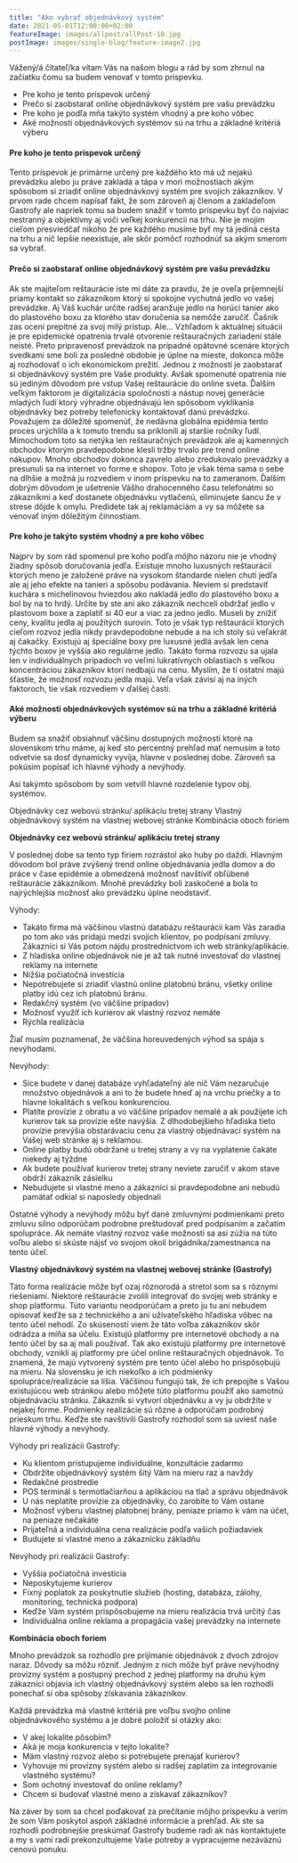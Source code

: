 ```yaml
---
title: "Ako vybrať objednávkový systém"
date: 2021-05-01T12:00:00+02:00
featureImage: images/allpost/allPost-10.jpg
postImage: images/single-blog/feature-image2.jpg
---
```


Vážený/á čitateľ/ka vítam Vás na našom blogu a rád by som zhrnul na začiatku čomu sa budem venovať v tomto príspevku. 

- Pre koho je tento príspevok určený
- Prečo si zaobstarať online objednávkový systém pre vašu prevádzku
- Pre koho je podľa mňa takýto systém vhodný a pre koho vôbec
- Aké možnosti objednávkových systémov sú na trhu a základné kritériá výberu

#### Pre koho je tento príspevok určený

Tento príspevok je primárne určený pre každého kto má už nejakú prevádzku alebo ju práve zakladá a tápa v mori možnostiach akým spôsobom si zriadiť online objednávkový systém pre svojich zákazníkov. V prvom rade chcem napísať fakt, že som zároveň aj  členom a zakladeľom Gastrofy ale napriek tomu sa budem snažiť v tomto príspevku byť čo najviac nestranný a objektívny aj voči veľkej konkurencii na trhu. Nie je mojim cieľom presviedčať nikoho že pre každého musíme byť my tá jediná cesta na trhu a nič lepšie neexistuje, ale skôr pomôcť rozhodnúť sa akým smerom sa vybrať.

#### Prečo si zaobstarať online objednávkový systém pre vašu prevádzku

Ak ste majiteľom reštaurácie iste mi dáte za pravdu, že je oveľa príjemnejší priamy kontakt so zákazníkom ktorý si spokojne vychutná jedlo vo vašej prevádzke. Aj Váš kuchár určite radšej aranžuje jedlo na horúci tanier ako do plastového boxu za ktorého stav doručenia sa nemôže zaručiť. Čašník zas ocení prepitné za svoj milý prístup. Ale...
Vzhľadom k aktuálnej situácii je pre epidemické opatrenia trvalé otvorenie reštauračných zariadení stále neisté. Preto pripravenosť prevádzok na prípadné opätovné scenáre ktorých svedkami sme boli za posledné obdobie je úplne na mieste, dokonca môže aj rozhodovať o ich ekonomickom prežití. Jednou z možností je zaobstarať si objednávkový systém pre Vaše produkty. Avšak spomenuté opatrenia nie sú jediným dôvodom pre vstup Vašej reštaurácie do online sveta. Ďalším veľkým faktorom je digitalizácia spoločnosti a nástup novej generácie mladých ľudí ktorý výhradne objednávajú len spôsobom vyklikania objednávky bez potreby telefonicky kontaktovať danú prevádzku. Považujem za dôležité spomenúť, že nedávna globálna epidémia tento proces urýchlila a k tomuto trendu sa priklonili aj staršie ročníky ľudí. Mimochodom toto sa netýka len reštauračných prevádzok ale aj kamenných obchodov ktorým pravdepodobne klesli tržby trvalo pre trend online nákupov. Mnoho obchodov dokonca zavrelo alebo zredukovalo prevádzky a presunuli sa na internet vo forme e shopov. Toto je však téma sama o sebe na dlhšie a možná ju rozvediem v inom príspevku na to zameranom.
Ďalším dobrým dôvodom je ušetrenie Vášho drahocenného času telefonátmi so zákazníkmi a keď dostanete objednávku vytlačenú, eliminujete šancu že v strese dôjde k omylu. Predídete tak aj reklamáciám a vy sa môžete sa venovať iným dôležitým činnostiam.

#### Pre koho je takýto systém vhodný a pre koho vôbec

Najprv by som rád spomenul pre koho podľa môjho názoru nie je vhodný žiadny spôsob doručovania jedľa. Existuje mnoho luxusných reštaurácií ktorých meno je založené práve na vysokom štandarde nielen chuti jedľa ale aj jeho efekte na tanieri a spôsobu podávania. Neviem si predstaviť kuchára s michelinovou hviezdou ako nakladá jedlo do plastového boxu a bol by na to hrdý. Určite by ste ani ako zákazník nechceli obdržať jedlo v plastovom boxe a zaplatiť si 40 eur a viac za jedno jedlo. Museli by znížiť ceny, kvalitu jedla aj použitých surovín. Toto je však typ reštaurácií ktorých cieľom rozvoz jedla nikdy pravdepodobne nebude a na ich stoly sú veľakrát aj čakačky. Existujú aj špeciálne boxy pre luxusné jedlá avšak len cena týchto boxov je vyššia ako regulárne jedlo. Takáto forma rozvozu sa ujala len v individuálnych prípadoch vo veľmi lukratívnych oblastiach s veľkou koncentráciou zákazníkov ktorí nedbajú na cenu. 
Myslím, že tí ostatní majú šťastie, že možnosť rozvozu jedla majú. Veľa však závisí aj na iných faktoroch, tie však rozvediem v ďalšej časti.
	
#### Aké možnosti objednávkových systémov sú na trhu a základné kritériá výberu

Budem sa snažiť obsiahnuť väčšinu dostupných možností ktoré na slovenskom trhu máme, aj keď sto percentný prehľad mať nemusím a toto odvetvie sa dosť dynamicky vyvíja, hlavne v poslednej dobe. Zároveň sa pokúsim popísať ich hlavné výhody a nevýhody.

Asi takýmto spôsobom by som vetvill hlavné rozdelenie typov obj. systémov.

Objednávky cez webovú stránku/ aplikáciu tretej strany
Vlastný objednávkový systém na vlastnej webovej stránke 
Kombinácia oboch foriem

**Objednávky cez webovú stránku/ aplikáciu tretej strany**

V poslednej dobe sa tento typ firiem rozrástol ako huby po daždi. Hlavným dôvodom bol práve zvýšený trend online objednávania jedla domov a do práce v čase epidémie a obmedzená možnosť navštíviť obľúbené reštaurácie zákazníkom. Mnohé prevádzky boli zaskočené a bola to najrýchlejšia možnosť ako prevádzku úplne neodstaviť. 

Výhody:
- Takáto firma má väčšinou vlastnú databázu reštaurácii kam Vás zaradia po tom ako vás pridajú medzi svojich klientov, po podpísaní zmluvy. Zákazníci si Vás potom nájdu prostredníctvom ich web stránky/aplikácie. 
- Z hladiska online objednávok nie je až tak nutné investovať do vlastnej reklamy na internete
- Nižšia počiatočná investícia
- Nepotrebujete si zriadiť vlastnú online platobnú bránu, všetky online platby idú cez ich platobnú bránu.
- Redakčný systém (vo väčšine prípadov)
- Možnosť využiť ich kurierov ak vlastný rozvoz nemáte
- Rýchla realizácia

Žiaľ musím poznamenať, že väčšina horeuvedených výhod sa spája s nevýhodami.

Nevýhody:
- Síce budete v danej databáze vyhľadateľný ale nič Vám nezaručuje množstvo objednávok a ani to že  budete hneď aj na vrchu priečky a to hlavne lokalitách s veľkou konkurenciou. 
- Platíte provízie z obratu a vo väčšine prípadov nemalé a ak použijete ich kurierov tak sa provízie ešte navýšia. Z dlhodobejšieho hľadiska tieto provízie prevýšia obstarávaciu cenu za vlastný objednávací systém na Vašej web stránke aj s reklamou.
- Online platby budú obdržané u tretej strany a vy na vyplatenie čakáte niekedy aj týždne
- Ak budete používať kurierov tretej strany neviete zaručiť v akom stave obdrží zákazník zásielku	
- Nebudujete si vlastné meno a zákazníci si pravdepodobne ani nebudú pamätať odkial si naposledy objednali


Ostatné výhody a nevýhody môžu byť dané zmluvnými podmienkami preto zmluvu silno odporúčam podrobne preštudovať pred podpísaním a začatím spolupráce. Ak nemáte vlastný rozvoz vaše možnosti sa asi zúžia na túto voľbu alebo si skúste nájsť vo svojom okolí brigádnika/zamestnanca na tento účel. 


**Vlastný objednávkový systém na vlastnej webovej stránke (Gastrofy)**

Táto forma realizácie môže byť ozaj rôznorodá a stretol som sa s rôznymi riešeniami.
Niektoré reštaurácie zvolili integrovať do svojej web stránky e shop platformu. Túto variantu neodporúčam a preto ju tu ani nebudem opisovať keďže sa z technického a ani užívateľského hľadiska vôbec na tento účel nehodí. Zo skúseností viem že táto voľba zákazníkov skôr odrádza a míňa sa účelu. Existujú platformy pre internetové obchody a na tento účel by sa aj mali používať. 
Tak ako existujú platformy pre internetové obchody, vznikli aj platformy pre účel online reštauračných objednávok. To znamená, že majú vytvorený systém pre tento účel alebo ho prispôsobujú na mieru. Na slovensku je ich niekoľko a ich podmienky spolupráce/realizácie sa líšia. Väčšinou fungujú tak, že ich prepojíte s Vašou existujúcou web stránkou alebo môžete túto platformu použiť ako samotnú objednávaciu stránku. Zákazník si vytvorí objednávku a vy ju obdržíte v nejakej forme. Podmienky realizácie sú rôzne a odporúčam podrobný prieskum trhu. Keďže ste navštívili Gastrofy rozhodol som sa uviesť naše hlavné výhody a nevýhody.



Výhody pri realizácii Gastrofy:
- Ku klientom pristupujeme individuálne, konzultácie zadarmo
- Obdržíte objednávkový systém šitý Vám na mieru raz a navždy
- Redakčné prostredie
- POS terminál s termotlačiarňou a aplikáciou na tlač a správu objednávok
- U nás neplatíte provízie za objednávky, čo zarobíte to Vám ostane
- Možnosť výberu vlastnej platobnej brány, peniaze priamo k vám na účet, na peniaze nečakáte
- Prijateľná a individuálna cena realizácie podľa vašich požiadaviek
- Budujete si vlastné meno a zákaznícku základňu

Nevýhody pri realizácii Gastrofy:
- Vyššia počiatočná investícia
- Neposkytujeme kurierov
- Fixný poplatok za poskytnutie služieb (hosting, databáza, zálohy, monitoring, technická podpora)
- Keďže Vám systém prispôsobujeme na mieru realizácia trvá určitý čas
- Individuálna online reklama a propagácia vašej prevádzky na internete


**Kombinácia oboch foriem**

Mnoho prevádzok sa rozhodlo pre prijímanie objednávok z dvoch zdrojov naraz. Dôvody sa môžu rôzniť. Jedným z nich môže byť práve nevýhodný provízny systém a postupný prechod z jednej platformy na druhú kým zákazníci objavia ich vlastný objednávkový systém  alebo sa len rozhodli ponechať si oba spôsoby získavania zákazníkov.


Každá prevádzka má vlastné kritériá pre voľbu svojho online objednávkového systému a je dobré položiť si otázky ako:

- V akej lokalite pôsobím?
- Aká je moja konkurencia v tejto lokalite?
- Mám vlastný rozvoz alebo si potrebujete prenajať kurierov?  
- Vyhovuje mi provízny systém alebo si radšej zaplatím za integrovanie vlastného systému?
- Som ochotný investovať do online reklamy?
- Chcem si budovať vlastné meno a získavať zákazníkov?


Na záver by som sa chcel poďakovať za prečítanie môjho príspevku a verím že som Vám poskytol aspoň základné informácie a prehľad. Ak ste sa rozhodli podrobnejšie preskúmať Gastrofy budeme radi ak nás kontaktujete a my s vami radi prekonzultujeme Vaše potreby a vypracujeme nezáväznú cenovú ponuku.